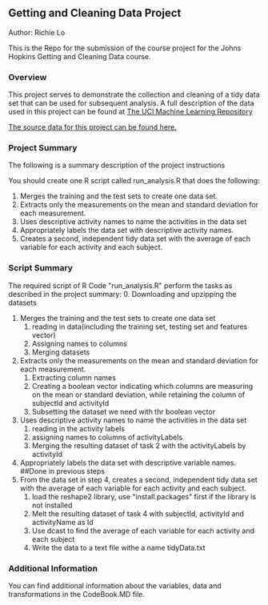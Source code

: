 ## Getting and Cleaning Data Project

Author: Richie Lo

This is the Repo for the submission of the course project for the Johns Hopkins Getting and Cleaning Data course.

### Overview
This project serves to demonstrate the collection and cleaning of a tidy data set that can be used for subsequent
analysis. A full description of the data used in this project can be found at [The UCI Machine Learning Repository](http://archive.ics.uci.edu/ml/datasets/Human+Activity+Recognition+Using+Smartphones)

[The source data for this project can be found here.](https://d396qusza40orc.cloudfront.net/getdata%2Fprojectfiles%2FUCI%20HAR%20Dataset.zip)

### Project Summary
The following is a summary description of the project instructions

You should create one R script called run_analysis.R that does the following:

1. Merges the training and the test sets to create one data set.
2. Extracts only the measurements on the mean and standard deviation for each measurement. 
3. Uses descriptive activity names to name the activities in the data set
4. Appropriately labels the data set with descriptive activity names. 
5. Creates a second, independent tidy data set with the average of each variable for each activity and each subject. 

### Script Summary
The required script of R Code "run_analysis.R" perform the tasks as described in the project summary:
0. Downloading and upzipping the datasets
1. Merges the training and the test sets to create one data set
	1. reading in data(including the training set, testing set and features vector)
	2. Assigning names to columns
	3. Merging datasets
2. Extracts only the measurements on the mean and standard deviation for each measurement.
     1. Extracting column names
	 2. Creating a boolean vector indicating which columns are measuring on the mean or standard deviation, while retaining the column of subjectId and activityId
	 3. Subsetting the dataset we need with thr boolean vector
3. Uses descriptive activity names to name the activities in the data set
     1. reading in the activity labels
	 2. assigning names to columns of activityLabels
	 3. Merging the resulting dataset of task 2 with the activityLabels by activityId
4. Appropriately labels the data set with descriptive variable names.
     ##Done in previous steps
5. From the data set in step 4, creates a second, independent tidy data set with the average of each variable for each activity and each subject.
     1. load the reshape2 library, use "install.packages" first if the library is not installed
	 2. Melt the resulting dataset of task 4 with subjectId, activityId and activityName as Id
	 3. Use dcast to find the average of each variable for each activity and each subject
	 4. Write the data to a text file withe a name tidyData.txt

### Additional Information
You can find additional information about the variables, data and transformations in the CodeBook.MD file.
